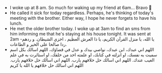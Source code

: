 - I woke up at 8 am. So much for waking up my friend at 6am... Bravo 👏
- He called it sick for today regardless. Perhaps, he's thinking of today's meeting with the brother. Either way, I hope he never forgets to have his lunch.
- He met the older brother today. I woke up at 3am to find an sms from him informing me that he's staying at his house tonight. It was sent at 2am
  -يا الله، يا منزل القرآن الكريم، يا ذا العرش العظيم ، اخزي الشيطان. و ردهم ردا صالحا على الخير و الطاعات.
- اللهم اني عبدك، ابن عبدك، نواصي بيدك و عدل في قضاؤك، اللهم اسالك بكل اسم سميت به نفسك، او انزلته في كتابك، او علمته احد من خلقك، او استاثرت به في علم الغيب عندك. اللهم اني اسالك حل خلافهم يارب. اللهم اني اسالك حل خلافهم يارب. اللهم اني اسالك حل خلافهم يا الله يا كريم
